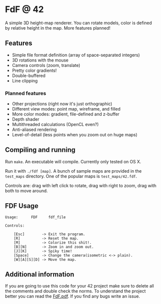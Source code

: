 # FdF @ 42

A simple 3D height-map renderer. You can rotate models, color is defined by
relative height in the map. More features planned!

## Features
* Simple file format definition (array of space-separated integers)
* 3D rotations with the mouse
* Camera controls (zoom, translate)
* Pretty color gradients!
* Double-buffered
* Line clipping

### Planned features
* Other projections (right now it's just orthographic)
* Different view modes: point map, wireframe, and filled
* More color modes: gradient, file-defined and z-buffer
* Depth shader
* Multithreaded calculations (OpenCL even?)
* Anti-aliased rendering
* Level-of-detail (less points when you zoom out on huge maps)

## Compiling and running
Run `make`. An executable will compile. Currently only tested on OS X.

Run it with `./fdf [map]`. A bunch of sample maps are provided in the `test_maps`
directory. One of the popular maps is `test_maps/42.fdf`.

Controls are: drag with left click to rotate, drag with right to zoom, drag with
both to move around.

## FDF Usage

```
Usage:		FDF		fdf_file

Controls:

	[Esc]        -> Exit the program.
	[R]          -> Reset the map.
	[M]          -> Colorize this shit!.
	[B][N]       -> Zoom in and zoom out.
	[J][K]       -> Spiky time!
	[Space]      -> Change the camera(isometric <-> plain).
	[W][A][S][D] -> Move the map.
```

## Additional information

If you are going to use this code for your 42 project make sure to delete all the comments 
and double check the norms. To understand the project better you can read the [FdF.pdf](FdF.pdf).
If you find any bugs write an issue.
